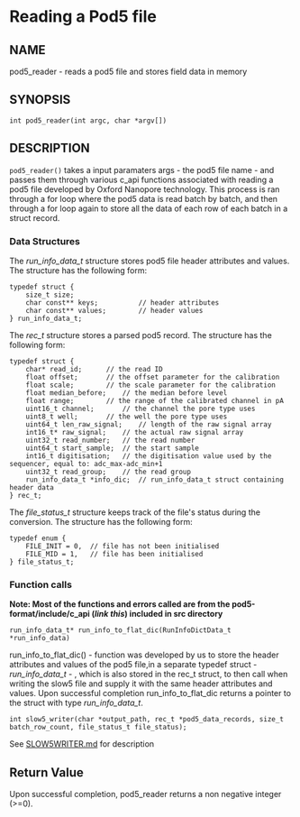 # Reading a Pod5 file 

## NAME

pod5_reader - reads a pod5 file and stores field data in memory 

## SYNOPSIS

```
int pod5_reader(int argc, char *argv[]) 
```

## DESCRIPTION

`pod5_reader()` takes a input paramaters args - the pod5 file name - and passes them through various c_api functions associated with reading a pod5 file developed by Oxford Nanopore technology. This process is ran through a for loop where the pod5 data is read batch by batch, and then through a for loop again to store all the data of each row of each batch in a struct record. 

### Data Structures 

The *run_info_data_t* structure stores pod5 file header attributes and values. The structure has the following form:
```
typedef struct {
    size_t size;
    char const** keys;			// header attributes
    char const** values;		// header values	
} run_info_data_t;
```

The *rec_t* structure stores a parsed pod5 record. The structure has the following form:
```
typedef struct {
    char* read_id;		// the read ID
    float offset;		// the offset parameter for the calibration
    float scale;		// the scale parameter for the calibration
    float median_before;	// the median before level
    float range;		// the range of the calibrated channel in pA
    uint16_t channel;		// the channel the pore type uses
    uint8_t well;		// the well the pore type uses
    uint64_t len_raw_signal;	// length of the raw signal array
    int16_t* raw_signal;	// the actual raw signal array
    uint32_t read_number;	// the read number
    uint64_t start_sample;	// the start sample
    int16_t digitisation;	// the digitisation value used by the sequencer, equal to: adc_max-adc_min+1
    uint32_t read_group;	// the read group
    run_info_data_t *info_dic;	// run_info_data_t struct containing header data
} rec_t;
```

The *file_status_t* structure keeps track of the file's status during the conversion. The structure has the following form:
```
typedef enum {
    FILE_INIT = 0,	// file has not been initialised 
    FILE_MID = 1,	// file has been initialised
} file_status_t;
```

### Function calls 

**Note: Most of the functions and errors called are from the pod5-format/include/c_api (*link this*) included in src directory**

```
run_info_data_t* run_info_to_flat_dic(RunInfoDictData_t *run_info_data)
```
run_info_to_flat_dic() - function was developed by us to store the header attributes and values of the pod5 file,in a separate typedef struct - *run_info_data_t* - , which is also stored in the rec_t struct, to then call when writing the slow5 file and supply it with the same header attributes and values. 
Upon successful completion run_info_to_flat_dic returns a pointer to the struct with type *run_info_data_t*.

```
int slow5_writer(char *output_path, rec_t *pod5_data_records, size_t batch_row_count, file_status_t file_status);
```
See [SLOW5WRITER.md][slow5writer.md link] for description

## Return Value

Upon successful completion, pod5_reader returns a non negative integer (>=0).

[slow5writer.md link]: https://github.com/Sophia-bhs/slow5_pod5_converter/blob/main/docs/SLOW5WRITER.md


